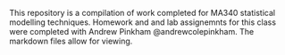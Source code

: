 This repository is a compilation of work completed for MA340 statistical modelling techniques. Homework and and lab assignemnts for this class were completed with Andrew Pinkham @andrewcolepinkham. The markdown files allow for viewing.